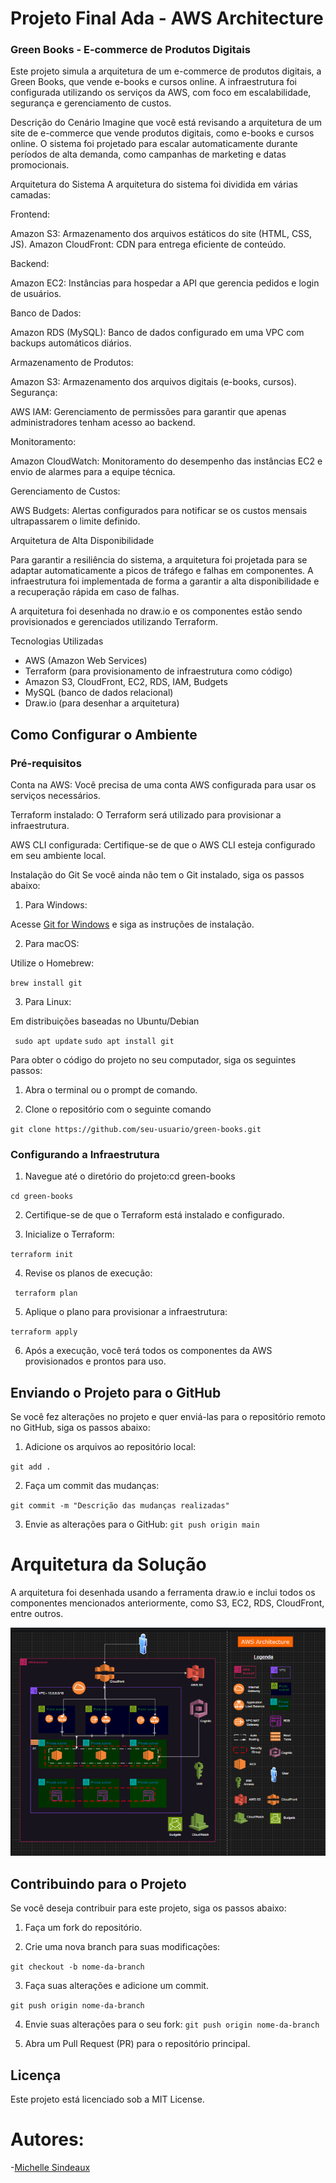 # Projeto Final Ada -  AWS Architecture


### Green Books - E-commerce de Produtos Digitais
Este projeto simula a arquitetura de um e-commerce de produtos digitais, a Green Books, que vende e-books e cursos online. A infraestrutura foi configurada utilizando os serviços da AWS, com foco em escalabilidade, segurança e gerenciamento de custos.

Descrição do Cenário
Imagine que você está revisando a arquitetura de um site de e-commerce que vende produtos digitais, como e-books e cursos online. O sistema foi projetado para escalar automaticamente durante períodos de alta demanda, como campanhas de marketing e datas promocionais.

Arquitetura do Sistema
   A arquitetura do sistema foi dividida em várias camadas:

Frontend:

   Amazon S3: Armazenamento dos arquivos estáticos do site (HTML, CSS, JS).
   Amazon CloudFront: CDN para entrega eficiente de conteúdo.

Backend:

Amazon EC2: Instâncias para hospedar a API que gerencia pedidos e login de usuários.
   
Banco de Dados:

   Amazon RDS (MySQL): Banco de dados configurado em uma VPC com backups automáticos diários.

Armazenamento de Produtos:

Amazon S3: Armazenamento dos arquivos digitais (e-books, cursos).
   Segurança:

AWS IAM: Gerenciamento de permissões para garantir que apenas administradores tenham acesso ao backend.

Monitoramento:

Amazon CloudWatch: Monitoramento do desempenho das instâncias EC2 e envio de alarmes para a equipe técnica.

Gerenciamento de Custos:

AWS Budgets: Alertas configurados para notificar se os custos mensais ultrapassarem o limite definido.

Arquitetura de Alta Disponibilidade

Para garantir a resiliência do sistema, a arquitetura foi projetada para se adaptar automaticamente a picos de tráfego e falhas em componentes. A infraestrutura foi implementada de forma a garantir a alta disponibilidade e a recuperação rápida em caso de falhas.

A arquitetura foi desenhada no draw.io e os componentes estão sendo provisionados e gerenciados utilizando Terraform.

Tecnologias Utilizadas
- AWS (Amazon Web Services)
- Terraform (para provisionamento de infraestrutura como código)
- Amazon S3, CloudFront, EC2, RDS, IAM, Budgets
- MySQL (banco de dados relacional)
- Draw.io (para desenhar a arquitetura)

## Como Configurar o Ambiente

### Pré-requisitos

Conta na AWS: Você precisa de uma conta AWS configurada para usar os serviços necessários.

Terraform instalado: O Terraform será utilizado para provisionar a infraestrutura.

AWS CLI configurada: Certifique-se de que o AWS CLI esteja configurado em seu ambiente local.

Instalação do Git
Se você ainda não tem o Git instalado, siga os passos abaixo:

1. Para Windows:

Acesse [Git for Windows](https://gitforwindows.org/) e siga as instruções de instalação.

2. Para macOS:

Utilize o Homebrew: 

``brew install git``

3. Para Linux:

Em distribuições baseadas no Ubuntu/Debian

`` sudo apt update``
``sudo apt install git``

Para obter o código do projeto no seu computador, siga os seguintes passos:

1.  Abra o terminal ou o prompt de comando.
   
2. Clone o repositório com o seguinte comando

``git clone https://github.com/seu-usuario/green-books.git``



### Configurando a Infraestrutura

1. Navegue até o diretório do projeto:cd green-books

``cd green-books``

2. Certifique-se de que o Terraform está instalado e configurado.

3. Inicialize o Terraform:

``terraform init``

4. Revise os planos de execução:

`` terraform plan``

5. Aplique o plano para provisionar a infraestrutura:

``terraform apply``

6. Após a execução, você terá todos os componentes da AWS provisionados e prontos para uso.



## Enviando o Projeto para o GitHub
Se você fez alterações no projeto e quer enviá-las para o repositório remoto no GitHub, siga os passos abaixo:

1. Adicione os arquivos ao repositório local:

``git add .``

2. Faça um commit das mudanças:

``git commit -m "Descrição das mudanças realizadas"``

3. Envie as alterações para o GitHub:
``git push origin main``



# Arquitetura da Solução

A arquitetura foi desenhada usando a ferramenta draw.io e inclui todos os componentes mencionados anteriormente, como S3, EC2, RDS, CloudFront, entre outros.


![Imagem de AWS Architecture](./aws_archit_imagem.png)



## Contribuindo para o Projeto
Se você deseja contribuir para este projeto, siga os passos abaixo:

1.  Faça um fork do repositório.

2.  Crie uma nova branch para suas modificações:

``git checkout -b nome-da-branch``

3. Faça suas alterações e adicione um commit.

``git push origin nome-da-branch``

4. Envie suas alterações para o seu fork:
``git push origin nome-da-branch``

5. Abra um Pull Request (PR) para o repositório principal.


## Licença
Este projeto está licenciado sob a MIT License.



# Autores:
-[Michelle Sindeaux](https://github.com/michelle-sstudart)
